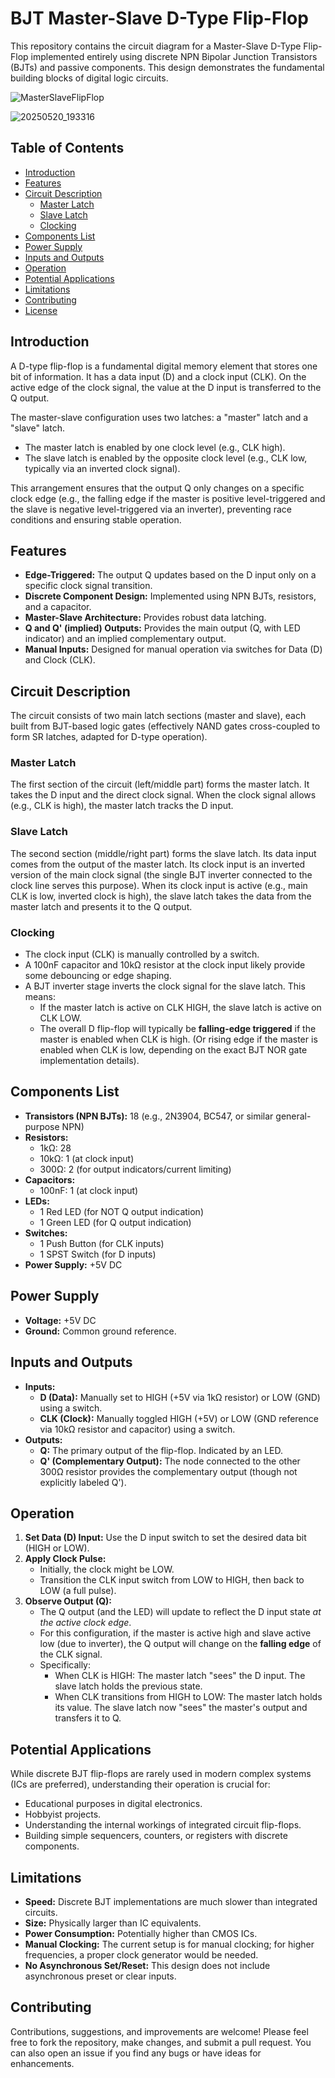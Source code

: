 # BJT Master-Slave D-Type Flip-Flop

This repository contains the circuit diagram for a Master-Slave D-Type Flip-Flop implemented entirely using discrete NPN Bipolar Junction Transistors (BJTs) and passive components. This design demonstrates the fundamental building blocks of digital logic circuits.

![MasterSlaveFlipFlop](https://github.com/user-attachments/assets/63a6d97b-a22f-47de-b1bb-3a13a3dbbbe4)


![20250520_193316](https://github.com/user-attachments/assets/2dc6a999-c751-4306-b16c-fb21dd1bce16)


## Table of Contents

- [Introduction](#introduction)
- [Features](#features)
- [Circuit Description](#circuit-description)
  - [Master Latch](#master-latch)
  - [Slave Latch](#slave-latch)
  - [Clocking](#clocking)
- [Components List](#components-list)
- [Power Supply](#power-supply)
- [Inputs and Outputs](#inputs-and-outputs)
- [Operation](#operation)
- [Potential Applications](#potential-applications)
- [Limitations](#limitations)
- [Contributing](#contributing)
- [License](#license)

## Introduction

A D-type flip-flop is a fundamental digital memory element that stores one bit of information. It has a data input (D) and a clock input (CLK). On the active edge of the clock signal, the value at the D input is transferred to the Q output.

The master-slave configuration uses two latches: a "master" latch and a "slave" latch.
- The master latch is enabled by one clock level (e.g., CLK high).
- The slave latch is enabled by the opposite clock level (e.g., CLK low, typically via an inverted clock signal).

This arrangement ensures that the output Q only changes on a specific clock edge (e.g., the falling edge if the master is positive level-triggered and the slave is negative level-triggered via an inverter), preventing race conditions and ensuring stable operation.

## Features

-   **Edge-Triggered:** The output Q updates based on the D input only on a specific clock signal transition.
-   **Discrete Component Design:** Implemented using NPN BJTs, resistors, and a capacitor.
-   **Master-Slave Architecture:** Provides robust data latching.
-   **Q and Q' (implied) Outputs:** Provides the main output (Q, with LED indicator) and an implied complementary output.
-   **Manual Inputs:** Designed for manual operation via switches for Data (D) and Clock (CLK).

## Circuit Description

The circuit consists of two main latch sections (master and slave), each built from BJT-based logic gates (effectively NAND gates cross-coupled to form SR latches, adapted for D-type operation).

### Master Latch
The first section of the circuit (left/middle part) forms the master latch. It takes the D input and the direct clock signal. When the clock signal allows (e.g., CLK is high), the master latch tracks the D input.

### Slave Latch
The second section (middle/right part) forms the slave latch. Its data input comes from the output of the master latch. Its clock input is an inverted version of the main clock signal (the single BJT inverter connected to the clock line serves this purpose). When its clock input is active (e.g., main CLK is low, inverted clock is high), the slave latch takes the data from the master latch and presents it to the Q output.

### Clocking
-   The clock input (CLK) is manually controlled by a switch.
-   A 100nF capacitor and 10kΩ resistor at the clock input likely provide some debouncing or edge shaping.
-   A BJT inverter stage inverts the clock signal for the slave latch. This means:
    -   If the master latch is active on CLK HIGH, the slave latch is active on CLK LOW.
    -   The overall D flip-flop will typically be **falling-edge triggered** if the master is enabled when CLK is high. (Or rising edge if the master is enabled when CLK is low, depending on the exact BJT NOR gate implementation details).

## Components List

-   **Transistors (NPN BJTs):** 18 (e.g., 2N3904, BC547, or similar general-purpose NPN)
-   **Resistors:**
    -   1kΩ: 28
    -   10kΩ: 1 (at clock input)
    -   300Ω: 2 (for output indicators/current limiting)
-   **Capacitors:**
    -   100nF: 1 (at clock input)
-   **LEDs:**
    -   1 Red LED (for NOT Q output indication)
    -   1 Green LED (for  Q output indication)
-   **Switches:**
    -   1 Push Button  (for CLK inputs)
    -   1 SPST Switch  (for D inputs)
-   **Power Supply:** +5V DC

## Power Supply

-   **Voltage:** +5V DC
-   **Ground:** Common ground reference.

## Inputs and Outputs

-   **Inputs:**
    -   **D (Data):** Manually set to HIGH (+5V via 1kΩ resistor) or LOW (GND) using a switch.
    -   **CLK (Clock):** Manually toggled HIGH (+5V) or LOW (GND reference via 10kΩ resistor and capacitor) using a switch.
-   **Outputs:**
    -   **Q:** The primary output of the flip-flop. Indicated by an LED.
    -   **Q' (Complementary Output):** The node connected to the other 300Ω resistor provides the complementary output (though not explicitly labeled Q').

## Operation

1.  **Set Data (D) Input:** Use the D input switch to set the desired data bit (HIGH or LOW).
2.  **Apply Clock Pulse:**
    *   Initially, the clock might be LOW.
    *   Transition the CLK input switch from LOW to HIGH, then back to LOW (a full pulse).
3.  **Observe Output (Q):**
    *   The Q output (and the LED) will update to reflect the D input state *at the active clock edge*.
    *   For this configuration, if the master is active high and slave active low (due to inverter), the Q output will change on the **falling edge** of the CLK signal.
    *   Specifically:
        *   When CLK is HIGH: The master latch "sees" the D input. The slave latch holds the previous state.
        *   When CLK transitions from HIGH to LOW: The master latch holds its value. The slave latch now "sees" the master's output and transfers it to Q.

## Potential Applications

While discrete BJT flip-flops are rarely used in modern complex systems (ICs are preferred), understanding their operation is crucial for:
-   Educational purposes in digital electronics.
-   Hobbyist projects.
-   Understanding the internal workings of integrated circuit flip-flops.
-   Building simple sequencers, counters, or registers with discrete components.

## Limitations

-   **Speed:** Discrete BJT implementations are much slower than integrated circuits.
-   **Size:** Physically larger than IC equivalents.
-   **Power Consumption:** Potentially higher than CMOS ICs.
-   **Manual Clocking:** The current setup is for manual clocking; for higher frequencies, a proper clock generator would be needed.
-   **No Asynchronous Set/Reset:** This design does not include asynchronous preset or clear inputs.

## Contributing

Contributions, suggestions, and improvements are welcome! Please feel free to fork the repository, make changes, and submit a pull request. You can also open an issue if you find any bugs or have ideas for enhancements.

